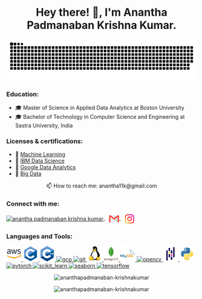<h1 align="center">Hey there! 👋, I'm Anantha Padmanaban Krishna Kumar.</h1>

<div align="center">
  <a href="https://github.com/AnanthaPadmanaban-KrishnaKumar">
    <img src="https://github.com/1999AZZAR/1999AZZAR/blob/main/resources/img/grid-snake.svg" alt="snake" />
  </a>
</div>

### Education:
* 🎓 Master of Science in Applied Data Analytics at Boston University
* 🎓 Bachelor of Technology in Computer Science and Engineering at Sastra University, India

### Licenses & certifications:

* 📜 [Machine Learning](https://www.coursera.org/account/accomplishments/certificate/CAHB8ZZ4ETU6)
* 📜 [IBM Data Science](https://www.coursera.org/account/accomplishments/specialization/certificate/9U989P7SHPYD)
* 📜 [Google Data Analytics](https://www.coursera.org/account/accomplishments/specialization/certificate/DN7AK6FR844A)
* 📜 [Big Data](https://www.coursera.org/account/accomplishments/specialization/NQ5LRRTVKADH)

<p align="center">📫 How to reach me: anantha11k@gmail.com</p>

<h3 align="left">Connect with me:</h3>
<p align="left">
  <a href="https://linkedin.com/in/anantha-padmanaban-krishna-kumar/" target="_blank">
    <img align="center" src="https://raw.githubusercontent.com/rahuldkjain/github-profile-readme-generator/master/src/images/icons/Social/linked-in-alt.svg" alt="anantha padmanaban krishna kumar" height="30" width="40" />
  </a>
  &nbsp;&nbsp;
  <a href="mailto:apadmanaban@gmail.com">
    <img align="center" alt="Anantha Padmanaban | Gmail" width="26px" src="https://github.com/SatYu26/SatYu26/blob/master/Assets/Gmail.svg" />
  </a>
  &nbsp;&nbsp;
  <a href="https://www.instagram.com/pawan_1100_/" target="_blank">
    <img align="center" alt="Anantha Padmanaban | Instagram" width="24px" src="https://github.com/SatYu26/SatYu26/blob/master/Assets/Instagram.svg" />
  </a>
</p>

<h3 align="left">Languages and Tools:</h3>
<p align="left">
  <a href="https://aws.amazon.com" target="_blank" rel="noreferrer">
    <img src="https://raw.githubusercontent.com/devicons/devicon/master/icons/amazonwebservices/amazonwebservices-original-wordmark.svg" alt="aws" width="40" height="40"/>
  </a>
  <a href="https://www.cprogramming.com/" target="_blank" rel="noreferrer">
    <img src="https://raw.githubusercontent.com/devicons/devicon/master/icons/c/c-original.svg" alt="c" width="40" height="40"/>
  </a>
  <a href="https://www.w3schools.com/cpp/" target="_blank" rel="noreferrer">
    <img src="https://raw.githubusercontent.com/devicons/devicon/master/icons/cplusplus/cplusplus-original.svg" alt="cplusplus" width="40" height="40"/>
  </a>
  <a href="https://cloud.google.com" target="_blank" rel="noreferrer">
    <img src="https://www.vectorlogo.zone/logos/google_cloud/google_cloud-icon.svg" alt="gcp" width="40" height="40"/>
  </a>
  <a href="https://git-scm.com/" target="_blank" rel="noreferrer">
    <img src="https://www.vectorlogo.zone/logos/git-scm/git-scm-icon.svg" alt="git" width="40" height="40"/>
  </a>
  <a href="https://www.linux.org/" target="_blank" rel="noreferrer">
    <img src="https://raw.githubusercontent.com/devicons/devicon/master/icons/linux/linux-original.svg" alt="linux" width="40" height="40"/>
  </a>
  <a href="https://www.mongodb.com/" target="_blank" rel="noreferrer">
    <img src="https://raw.githubusercontent.com/devicons/devicon/master/icons/mongodb/mongodb-original-wordmark.svg" alt="mongodb" width="40" height="40"/>
  </a>
  <a href="https://www.mysql.com/" target="_blank" rel="noreferrer">
    <img src="https://raw.githubusercontent.com/devicons/devicon/master/icons/mysql/mysql-original-wordmark.svg" alt="mysql" width="40" height="40"/>
  </a>
  <a href="https://opencv.org/" target="_blank" rel="noreferrer">
    <img src="https://www.vectorlogo.zone/logos/opencv/opencv-icon.svg" alt="opencv" width="40" height="40"/>
  </a>
  <a href="https://pandas.pydata.org/" target="_blank" rel="noreferrer">
    <img src="https://raw.githubusercontent.com/devicons/devicon/2ae2a900d2f041da66e950e4d48052658d850630/icons/pandas/pandas-original.svg" alt="pandas" width="40" height="40"/>
  </a>
  <a href="https://www.python.org" target="_blank" rel="noreferrer">
    <img src="https://raw.githubusercontent.com/devicons/devicon/master/icons/python/python-original.svg" alt="python" width="40" height="40"/>
  </a>
  <a href="https://pytorch.org/" target="_blank" rel="noreferrer">
    <img src="https://www.vectorlogo.zone/logos/pytorch/pytorch-icon.svg" alt="pytorch" width="40" height="40"/>
  </a>
  <a href="https://scikit-learn.org/" target="_blank" rel="noreferrer">
    <img src="https://upload.wikimedia.org/wikipedia/commons/0/05/Scikit_learn_logo_small.svg" alt="scikit_learn" width="40" height="40"/>
  </a>
  <a href="https://seaborn.pydata.org/" target="_blank" rel="noreferrer">
    <img src="https://seaborn.pydata.org/_images/logo-mark-lightbg.svg" alt="seaborn" width="40" height="40"/>
  </a>
  <a href="https://www.tensorflow.org" target="_blank" rel="noreferrer">
    <img src="https://www.vectorlogo.zone/logos/tensorflow/tensorflow-icon.svg" alt="tensorflow" width="40" height="40"/>
  </a>
  <!-- Add more icons and links for your preferred languages and tools here -->
</p>

<p align="center">
  <img src="https://github-readme-stats.vercel.app/api?username=ananthapadmanaban-krishnakumar&show_icons=true&locale=en" alt="ananthapadmanaban-krishnakumar" />
</p>

<p align="center">
  <img src="https://github-readme-streak-stats.herokuapp.com/?user=ananthapadmanaban-krishnakumar" alt="ananthapadmanaban-krishnakumar" />
</p>
